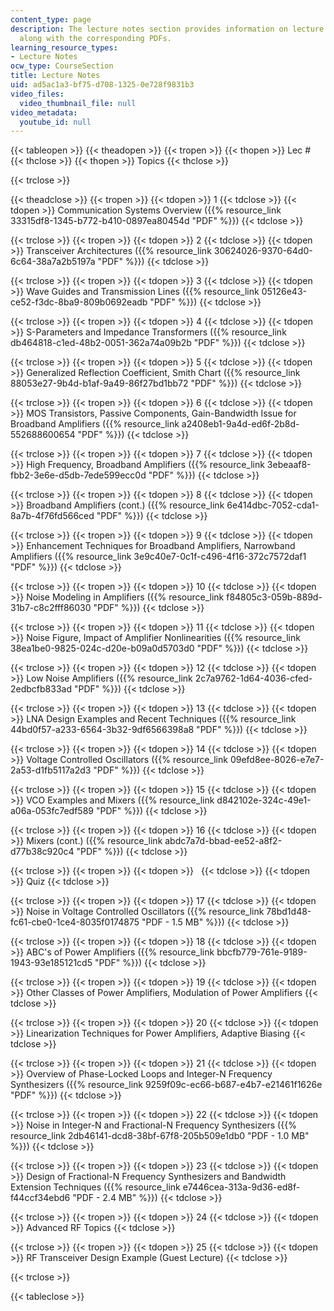 ```yaml
---
content_type: page
description: The lecture notes section provides information on lecture topics and
  along with the corresponding PDFs.
learning_resource_types:
- Lecture Notes
ocw_type: CourseSection
title: Lecture Notes
uid: ad5ac1a3-bf75-d708-1325-0e728f9831b3
video_files:
  video_thumbnail_file: null
video_metadata:
  youtube_id: null
---
```


{{< tableopen >}}
{{< theadopen >}}
{{< tropen >}}
{{< thopen >}}
Lec #
{{< thclose >}}
{{< thopen >}}
Topics
{{< thclose >}}

{{< trclose >}}

{{< theadclose >}}
{{< tropen >}}
{{< tdopen >}}
1
{{< tdclose >}}
{{< tdopen >}}
Communication Systems Overview ({{% resource_link 33315df8-1345-b772-b410-0897ea80454d "PDF" %}})
{{< tdclose >}}

{{< trclose >}}
{{< tropen >}}
{{< tdopen >}}
2
{{< tdclose >}}
{{< tdopen >}}
Transceiver Architectures ({{% resource_link 30624026-9370-64d0-6c64-38a7a2b5197a "PDF" %}})
{{< tdclose >}}

{{< trclose >}}
{{< tropen >}}
{{< tdopen >}}
3
{{< tdclose >}}
{{< tdopen >}}
Wave Guides and Transmission Lines ({{% resource_link 05126e43-ce52-f3dc-8ba9-809b0692eadb "PDF" %}})
{{< tdclose >}}

{{< trclose >}}
{{< tropen >}}
{{< tdopen >}}
4
{{< tdclose >}}
{{< tdopen >}}
S-Parameters and Impedance Transformers ({{% resource_link db464818-c1ed-48b2-0051-362a74a09b2b "PDF" %}})
{{< tdclose >}}

{{< trclose >}}
{{< tropen >}}
{{< tdopen >}}
5
{{< tdclose >}}
{{< tdopen >}}
Generalized Reflection Coefficient, Smith Chart ({{% resource_link 88053e27-9b4d-b1af-9a49-86f27bd1bb72 "PDF" %}})
{{< tdclose >}}

{{< trclose >}}
{{< tropen >}}
{{< tdopen >}}
6
{{< tdclose >}}
{{< tdopen >}}
MOS Transistors, Passive Components, Gain-Bandwidth Issue for Broadband Amplifiers ({{% resource_link a2408eb1-9a4d-ed6f-2b8d-552688600654 "PDF" %}})
{{< tdclose >}}

{{< trclose >}}
{{< tropen >}}
{{< tdopen >}}
7
{{< tdclose >}}
{{< tdopen >}}
High Frequency, Broadband Amplifiers ({{% resource_link 3ebeaaf8-fbb2-3e6e-d5db-7ede599ecc0d "PDF" %}})
{{< tdclose >}}

{{< trclose >}}
{{< tropen >}}
{{< tdopen >}}
8
{{< tdclose >}}
{{< tdopen >}}
Broadband Amplifiers (cont.) ({{% resource_link 6e414dbc-7052-cda1-8a7b-4f76fd566ced "PDF" %}})
{{< tdclose >}}

{{< trclose >}}
{{< tropen >}}
{{< tdopen >}}
9
{{< tdclose >}}
{{< tdopen >}}
Enhancement Techniques for Broadband Amplifiers, Narrowband Amplifiers ({{% resource_link 3e9c40e7-0c1f-c496-4f16-372c7572daf1 "PDF" %}})
{{< tdclose >}}

{{< trclose >}}
{{< tropen >}}
{{< tdopen >}}
10
{{< tdclose >}}
{{< tdopen >}}
Noise Modeling in Amplifiers ({{% resource_link f84805c3-059b-889d-31b7-c8c2fff86030 "PDF" %}})
{{< tdclose >}}

{{< trclose >}}
{{< tropen >}}
{{< tdopen >}}
11
{{< tdclose >}}
{{< tdopen >}}
Noise Figure, Impact of Amplifier Nonlinearities ({{% resource_link 38ea1be0-9825-024c-d20e-b09a0d5703d0 "PDF" %}})
{{< tdclose >}}

{{< trclose >}}
{{< tropen >}}
{{< tdopen >}}
12
{{< tdclose >}}
{{< tdopen >}}
Low Noise Amplifiers ({{% resource_link 2c7a9762-1d64-4036-cfed-2edbcfb833ad "PDF" %}})
{{< tdclose >}}

{{< trclose >}}
{{< tropen >}}
{{< tdopen >}}
13
{{< tdclose >}}
{{< tdopen >}}
LNA Design Examples and Recent Techniques ({{% resource_link 44bd0f57-a233-6564-3b32-9df6566398a8 "PDF" %}})
{{< tdclose >}}

{{< trclose >}}
{{< tropen >}}
{{< tdopen >}}
14
{{< tdclose >}}
{{< tdopen >}}
Voltage Controlled Oscillators ({{% resource_link 09efd8ee-8026-e7e7-2a53-d1fb5117a2d3 "PDF" %}})
{{< tdclose >}}

{{< trclose >}}
{{< tropen >}}
{{< tdopen >}}
15
{{< tdclose >}}
{{< tdopen >}}
VCO Examples and Mixers ({{% resource_link d842102e-324c-49e1-a06a-053fc7edf589 "PDF" %}})
{{< tdclose >}}

{{< trclose >}}
{{< tropen >}}
{{< tdopen >}}
16
{{< tdclose >}}
{{< tdopen >}}
Mixers (cont.) ({{% resource_link abdc7a7d-bbad-ee52-a8f2-d77b38c920c4 "PDF" %}})
{{< tdclose >}}

{{< trclose >}}
{{< tropen >}}
{{< tdopen >}}
 
{{< tdclose >}}
{{< tdopen >}}
Quiz
{{< tdclose >}}

{{< trclose >}}
{{< tropen >}}
{{< tdopen >}}
17
{{< tdclose >}}
{{< tdopen >}}
Noise in Voltage Controlled Oscillators ({{% resource_link 78bd1d48-fc61-cbe0-1ce4-8035f0174875 "PDF - 1.5 MB" %}})
{{< tdclose >}}

{{< trclose >}}
{{< tropen >}}
{{< tdopen >}}
18
{{< tdclose >}}
{{< tdopen >}}
ABC's of Power Amplifiers ({{% resource_link bbcfb779-761e-9189-1943-93e185121cd5 "PDF" %}})
{{< tdclose >}}

{{< trclose >}}
{{< tropen >}}
{{< tdopen >}}
19
{{< tdclose >}}
{{< tdopen >}}
Other Classes of Power Amplifiers, Modulation of Power Amplifiers
{{< tdclose >}}

{{< trclose >}}
{{< tropen >}}
{{< tdopen >}}
20
{{< tdclose >}}
{{< tdopen >}}
Linearization Techniques for Power Amplifiers, Adaptive Biasing
{{< tdclose >}}

{{< trclose >}}
{{< tropen >}}
{{< tdopen >}}
21
{{< tdclose >}}
{{< tdopen >}}
Overview of Phase-Locked Loops and Integer-N Frequency Synthesizers ({{% resource_link 9259f09c-ec66-b687-e4b7-e21461f1626e "PDF" %}})
{{< tdclose >}}

{{< trclose >}}
{{< tropen >}}
{{< tdopen >}}
22
{{< tdclose >}}
{{< tdopen >}}
Noise in Integer-N and Fractional-N Frequency Synthesizers ({{% resource_link 2db46141-dcd8-38bf-67f8-205b509e1db0 "PDF - 1.0 MB" %}})
{{< tdclose >}}

{{< trclose >}}
{{< tropen >}}
{{< tdopen >}}
23
{{< tdclose >}}
{{< tdopen >}}
Design of Fractional-N Frequency Synthesizers and Bandwidth Extension Techniques ({{% resource_link e7446cea-313a-9d36-ed8f-f44ccf34ebd6 "PDF - 2.4 MB" %}})
{{< tdclose >}}

{{< trclose >}}
{{< tropen >}}
{{< tdopen >}}
24
{{< tdclose >}}
{{< tdopen >}}
Advanced RF Topics
{{< tdclose >}}

{{< trclose >}}
{{< tropen >}}
{{< tdopen >}}
25
{{< tdclose >}}
{{< tdopen >}}
RF Transceiver Design Example (Guest Lecture)
{{< tdclose >}}

{{< trclose >}}

{{< tableclose >}}